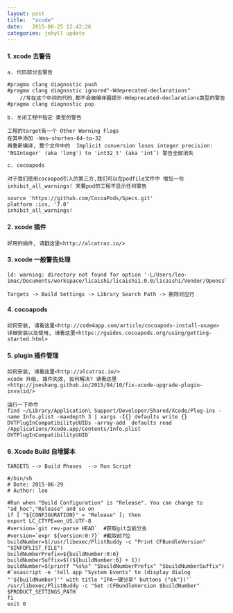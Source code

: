 ```yaml
---
layout: post
title:  "xcode"
date:   2015-06-25 12:42:26
categories: jekyll update
---
```


#### 1. xcode 去警告

	a. 代码部分去警告

	#pragma clang diagnostic push
	#pragma clang diagnostic ignored"-Wdeprecated-declarations"
    	//写在这个中间的代码,都不会被编译器提示-Wdeprecated-declarations类型的警告
	#pragma clang diagnostic pop

	b. 关闭工程中指定 类型的警告

	工程的target有一个 Other Warning Flags 
	在其中添加 -Wno-shorten-64-to-32
	再重新编译, 整个文件中的  Implicit conversion loses integer precision: 'NSInteger' (aka 'long') to 'int32_t' (aka 'int’) 警告全部消失

	c. cocoapods

	对于我们使用cocoapod引入的第三方,我们可以在podfile文件中 增加一句  inhibit_all_warnings! 来要pod的工程不显示任何警告

	source 'https://github.com/CocoaPods/Specs.git'
	platform :ios, '7.0'
	inhibit_all_warnings!

#### 2. xcode 插件
	
	好用的插件, 请戳这里<http://alcatraz.io/>

#### 3. xcode 一般警告处理
	
	ld: warning: directory not found for option '-L/Users/leo-imac/Documents/workspace/licaishi/licaishi1.0.0/licaishi/Vender/Openssl/lib'

	Targets -> Build Settings -> Library Search Path -> 删除对应行

#### 4. cocoapods
	如何安装, 请看这里<http://code4app.com/article/cocoapods-install-usage>
	详细安装以及使用, 请看这里<https://guides.cocoapods.org/using/getting-started.html>

#### 5. plugin 插件管理
	如何安装, 请看这里<http://alcatraz.io/>
	xcode 升级, 插件失效, 如何解决? 请看这里<http://joeshang.github.io/2015/04/10/fix-xcode-upgrade-plugin-invalid/>

	运行一下命令
	find ~/Library/Application\ Support/Developer/Shared/Xcode/Plug-ins -name Info.plist -maxdepth 3 | xargs -I{} defaults write {} DVTPlugInCompatibilityUUIDs -array-add `defaults read /Applications/Xcode.app/Contents/Info.plist DVTPlugInCompatibilityUUID`

#### 6. Xcode Build 自增脚本

	TARGETS --> Build Phases  --> Run Script

	#/bin/sh
	# Date: 2015-06-29
	# Author: leo

	#Run when "Build Configuration" is "Release". You can change to "ad_hoc","Release" and so on
	if [ "${CONFIGURATION}" = "Release" ]; then
	export LC_CTYPE=en_US.UTF-8
	#version=`git rev-parse HEAD`  #获取git当前分支
	#version=`expr ${version:0:7}` #截取前7位
	buildNumber=$(/usr/libexec/PlistBuddy -c "Print CFBundleVersion" "$INFOPLIST_FILE")
	buildNumberPrefix=${buildNumber:0:6}
	buildNumberSuffix=$((${buildNumber:6} + 1))
	buildNumber=$(printf "%s%s" "$buildNumberPrefix" "$buildNumberSuffix")
	#`osascript -e 'tell app "System Events" to (display dialog "'${buildNumber}'" with title "IPA一键分享" buttons {"ok"})'`
	/usr/libexec/PlistBuddy -c "Set :CFBundleVersion $buildNumber" $PRODUCT_SETTINGS_PATH
	fi
	exit 0














[jekyll]:      http://jekyllrb.com
[jekyll-gh]:   https://github.com/jekyll/jekyll
[jekyll-help]: https://github.com/jekyll/jekyll-help
